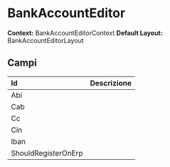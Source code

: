# BankAccountEditor

**Context:** BankAccountEditorContext
**Default Layout:** BankAccountEditorLayout



## Campi

| Id | Descrizione | 
| :--- | :--- | 
| Abi |  | 
| Cab |  | 
| Cc |  | 
| Cin |  | 
| Iban |  | 
| ShouldRegisterOnErp |  | 


